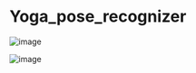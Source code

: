 # Yoga_pose_recognizer
![image](https://user-images.githubusercontent.com/47725118/130782519-37d0fb21-f8f1-44e6-851b-c2806c3a15d2.png)

![image](https://user-images.githubusercontent.com/47725118/130782594-675721c3-e6a8-417d-b963-73d001400993.png)

  
